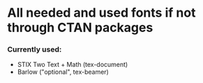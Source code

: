 # All needed and used fonts if not through CTAN packages

### Currently used:
- STIX Two Text + Math (tex-document)
- Barlow ("optional", tex-beamer)

